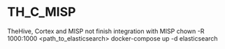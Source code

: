 # TH_C_MISP
TheHive, Cortex and MISP not finish integration with MISP
chown -R 1000:1000 <path_to_elasticsearch>
docker-compose up -d elasticsearch
